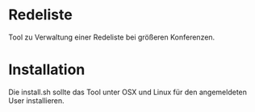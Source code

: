 # Redeliste
Tool zu Verwaltung einer Redeliste bei größeren Konferenzen.

# Installation
Die install.sh sollte das Tool unter OSX und Linux für den angemeldeten User installieren.
